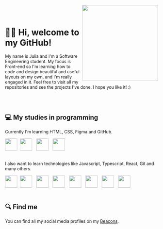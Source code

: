 <br>
</br>
<img align="right" height="250cm" src="https://user-images.githubusercontent.com/119365652/205514146-ecaa3e88-089a-4804-b134-97b7a3924043.gif"/>
<br>
</br>

<h1 align="left">👋🏻 Hi, welcome to my GitHub!</h1>

<p>My name is Julia and I'm a Software Engineering student. My focus is Front-end so I'm learning how to code and design beautiful and useful layouts on my own, and I'm really engaged in it. Feel free to visit all my repositories and see the projects I've done. I hope you like it! :)</p>
<br>
</br>

<h2>💻 My studies in programming</h2>

<p>Currently I'm learning HTML, CSS, Figma and GitHub.</p>
  
<img height="40cm" src="https://cdn.jsdelivr.net/gh/devicons/devicon/icons/html5/html5-original.svg"/> <img height="40cm" hspace="5" src="https://cdn.jsdelivr.net/gh/devicons/devicon/icons/css3/css3-original.svg"/> <img height="40cm" hspace="5" src="https://cdn.jsdelivr.net/gh/devicons/devicon/icons/figma/figma-original.svg"/> <img height="40cm" hspace="5" src="https://user-images.githubusercontent.com/119365652/206275673-8d24b5a6-dd97-49b7-aa75-951a5ddcd3d6.png"/>
<br>
</br>

<p>I also want to learn technologies like Javascript, Typescript, React, Git and many others.</p>

<img height="40cm" src="https://cdn.jsdelivr.net/gh/devicons/devicon/icons/javascript/javascript-original.svg"/> <img height="40cm" hspace="5" src="https://cdn.jsdelivr.net/gh/devicons/devicon/icons/typescript/typescript-original.svg"/> <img height="40cm" hspace="5" src="https://cdn.jsdelivr.net/gh/devicons/devicon/icons/react/react-original.svg"/> <img height="40cm" hspace="5" src="https://cdn.jsdelivr.net/gh/devicons/devicon/icons/git/git-original.svg"/> <img height="40cm" hspace="5" src="https://cdn.jsdelivr.net/gh/devicons/devicon/icons/angularjs/angularjs-original.svg"/> <img height="40cm" hspace="5" src="https://cdn.jsdelivr.net/gh/devicons/devicon/icons/vuejs/vuejs-original.svg"/> <img height="40cm" hspace="5" src="https://cdn.jsdelivr.net/gh/devicons/devicon/icons/jquery/jquery-original.svg"/> <img height="40cm" hspace="5" src="https://cdn.jsdelivr.net/gh/devicons/devicon/icons/bootstrap/bootstrap-original.svg"/>
<br>
</br>

<h2>🔍 Find me</h2>

<p>You can find all my social media profiles on my <a href="https://beacons.ai/hijucs">Beacons</a>.</p>
